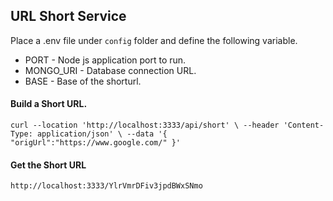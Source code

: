 ## URL Short Service

Place a .env file under `config` folder and define the following variable.
* PORT - Node js application port to run.
* MONGO_URI -  Database connection URL.
* BASE - Base of the shorturl.


#### Build a Short URL.

`curl --location 'http://localhost:3333/api/short' \
--header 'Content-Type: application/json' \
--data '{
    "origUrl":"https://www.google.com/"
}'`

#### Get the Short URL

`http://localhost:3333/YlrVmrDFiv3jpdBWxSNmo`

